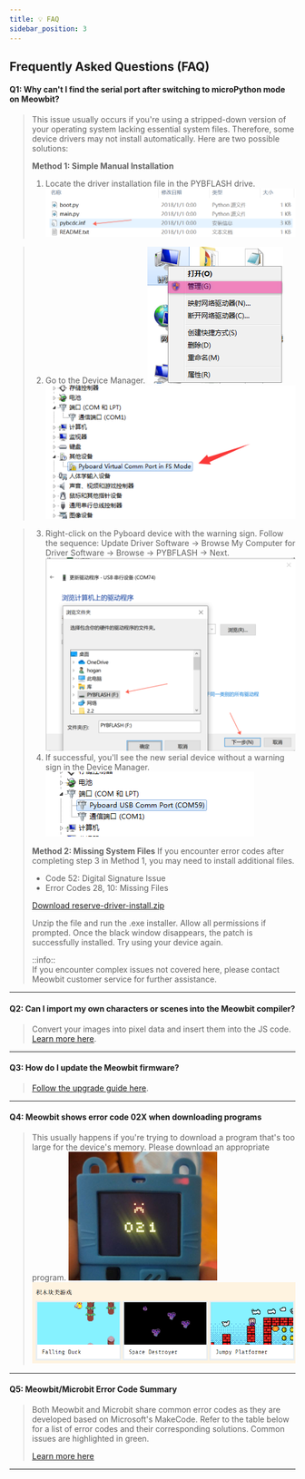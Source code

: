 ```yaml
---
title: 💡 FAQ
sidebar_position: 3
---
```


## Frequently Asked Questions (FAQ)

#### Q1: Why can't I find the serial port after switching to microPython mode on Meowbit?
> This issue usually occurs if you're using a stripped-down version of your operating system lacking essential system files. Therefore, some device drivers may not install automatically. Here are two possible solutions:
> 
> **Method 1: Simple Manual Installation**
> 1. Locate the driver installation file in the PYBFLASH drive.
> ![image.png](1600226833846-9de2c3a9-285d-4c8e-9659-cac3501d5c9b.png)

> 2. Go to the Device Manager.
> ![](1600226894292-6e5fc6e6-6397-4a46-9cc7-f800e6619ba5.png) ![](1600227019568-2b9b73ba-f9cf-4656-b197-32d3109dd8b8.png)

> 3. Right-click on the Pyboard device with the warning sign. Follow the sequence: Update Driver Software -> Browse My Computer for Driver Software -> Browse -> PYBFLASH -> Next.
> ![image.png](1600227262428-2a9c430a-6eb4-4275-abca-9494ea2ea7dd.png)
> 4. If successful, you'll see the new serial device without a warning sign in the Device Manager.
> ![](1600227305499-7da1b21b-c183-4a66-adfd-96aef8382020.png)
> 
> **Method 2: Missing System Files**
> If you encounter error codes after completing step 3 in Method 1, you may need to install additional files.
> - Code 52: Digital Signature Issue
> - Error Codes 28, 10: Missing Files
> 
> [Download reserve-driver-install.zip](link)
> 
> Unzip the file and run the .exe installer. Allow all permissions if prompted. Once the black window disappears, the patch is successfully installed. Try using your device again.
> 
> ::info::  
> If you encounter complex issues not covered here, please contact Meowbit customer service for further assistance.
> 
---
  
#### Q2: Can I import my own characters or scenes into the Meowbit compiler?
> Convert your images into pixel data and insert them into the JS code. [Learn more here](https://kittenbot.github.io/pxt-neomatrix/index.html).

---

#### Q3: How do I update the Meowbit firmware?
> [Follow the upgrade guide here](https://meowbit-doc.kittenbot.cn/#/more/upgrade).

---

#### Q4: Meowbit shows error code 02X when downloading programs
> This usually happens if you're trying to download a program that's too large for the device's memory. Please download an appropriate program.
> ![image.png](1635335174020-a0b61082-8030-4ef8-bec3-1fcaa29c5e06.png)![image.png](1635335218547-4eb9f189-0293-4ec4-ad36-ccd08ee1df61.png)

---

#### Q5: Meowbit/Microbit Error Code Summary
> Both Meowbit and Microbit share common error codes as they are developed based on Microsoft's MakeCode. Refer to the table below for a list of error codes and their corresponding solutions. Common issues are highlighted in green.
> 
> [Learn more here](https://support.microbit.org/support/solutions/articles/19000016969-micro-bit-error-codes)

---
